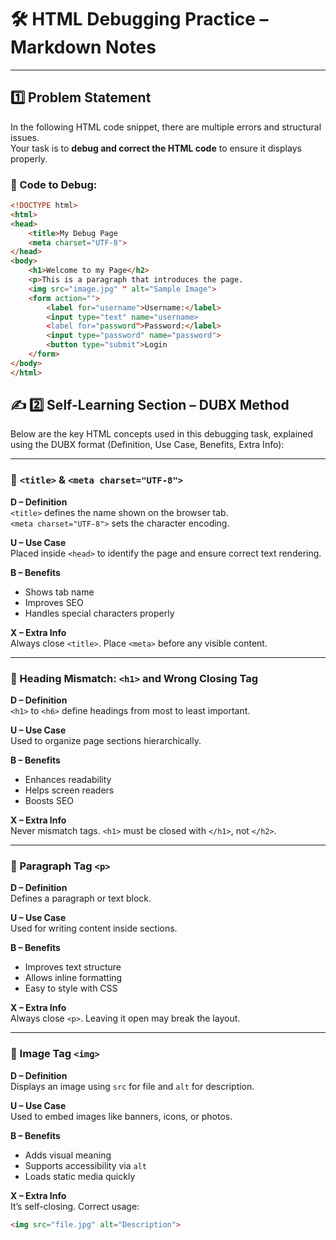 # 🛠️ HTML Debugging Practice – Markdown Notes

---

## 1️⃣ Problem Statement

In the following HTML code snippet, there are multiple errors and structural issues.  
Your task is to **debug and correct the HTML code** to ensure it displays properly.

### 🔧 Code to Debug:

```html
<!DOCTYPE html>
<html>
<head>
    <title>My Debug Page
    <meta charset="UTF-8">
</head>
<body>
    <h1>Welcome to my Page</h2>
    <p>This is a paragraph that introduces the page.
    <img src="image.jpg" " alt="Sample Image">
    <form action="">
        <label for="username">Username:</label>
        <input type="text" name="username>
        <label for="password">Password:</label>
        <input type="password" name="password">
        <button type="submit">Login
    </form>
</body>
</html>

```
## ✍️ 2️⃣ Self-Learning Section – DUBX Method

Below are the key HTML concepts used in this debugging task, explained using the DUBX format (Definition, Use Case, Benefits, Extra Info):

---

### 🧩 `<title>` & `<meta charset="UTF-8">`

**D – Definition**  
`<title>` defines the name shown on the browser tab.  
`<meta charset="UTF-8">` sets the character encoding.

**U – Use Case**  
Placed inside `<head>` to identify the page and ensure correct text rendering.

**B – Benefits**  
- Shows tab name  
- Improves SEO  
- Handles special characters properly

**X – Extra Info**  
Always close `<title>`. Place `<meta>` before any visible content.

---

### 🧩 Heading Mismatch: `<h1>` and Wrong Closing Tag

**D – Definition**  
`<h1>` to `<h6>` define headings from most to least important.

**U – Use Case**  
Used to organize page sections hierarchically.

**B – Benefits**  
- Enhances readability  
- Helps screen readers  
- Boosts SEO

**X – Extra Info**  
Never mismatch tags. `<h1>` must be closed with `</h1>`, not `</h2>`.

---

### 🧩 Paragraph Tag `<p>`

**D – Definition**  
Defines a paragraph or text block.

**U – Use Case**  
Used for writing content inside sections.

**B – Benefits**  
- Improves text structure  
- Allows inline formatting  
- Easy to style with CSS

**X – Extra Info**  
Always close `<p>`. Leaving it open may break the layout.

---

### 🧩 Image Tag `<img>`

**D – Definition**  
Displays an image using `src` for file and `alt` for description.

**U – Use Case**  
Used to embed images like banners, icons, or photos.

**B – Benefits**  
- Adds visual meaning  
- Supports accessibility via `alt`  
- Loads static media quickly

**X – Extra Info**  
It’s self-closing. Correct usage:  
```html
<img src="file.jpg" alt="Description">
